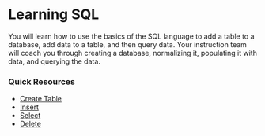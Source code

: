 # Learning SQL

You will learn how to use the basics of the SQL language to add a table to a database, add data to a table, and then query data. Your instruction team will coach you through creating a database, normalizing it, populating it with data, and querying the data.

### Quick Resources

* [Create Table](https://www.techonthenet.com/sqlite/tables/create_table.php)
* [Insert](https://www.techonthenet.com/sqlite/insert.php)
* [Select](https://www.techonthenet.com/sqlite/select.php)
* [Delete](https://www.techonthenet.com/sqlite/delete.php)
